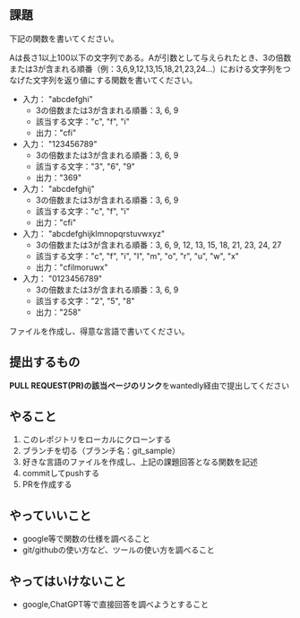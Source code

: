 ## 課題
下記の関数を書いてください。

Aは長さ1以上100以下の文字列である。Aが引数として与えられたとき、3の倍数または3が含まれる順番（例：3,6,9,12,13,15,18,21,23,24...）における文字列をつなげた文字列を返り値にする関数を書いてください。

- 入力： "abcdefghi"
  - 3の倍数または3が含まれる順番：3, 6, 9
  - 該当する文字："c", "f", "i"
  - 出力："cfi"
- 入力： "123456789"
  - 3の倍数または3が含まれる順番：3, 6, 9
  - 該当する文字："3", "6", "9"
  - 出力："369"
- 入力： "abcdefghij"
  - 3の倍数または3が含まれる順番：3, 6, 9
  - 該当する文字："c", "f", "i"
  - 出力："cfi"
- 入力： "abcdefghijklmnopqrstuvwxyz"
  - 3の倍数または3が含まれる順番：3, 6, 9, 12, 13, 15, 18, 21, 23, 24, 27
  - 該当する文字："c", "f", "i", "l", "m", "o", "r", "u", "w", "x"
  - 出力："cfilmoruwx"
- 入力： "0123456789"
  - 3の倍数または3が含まれる順番：3, 6, 9
  - 該当する文字："2", "5", "8"
  - 出力："258"

ファイルを作成し、得意な言語で書いてください。

## 提出するもの

**PULL REQUEST(PR)の該当ページのリンク**をwantedly経由で提出してください

## やること

1. このレポジトリをローカルにクローンする
2. ブランチを切る（ブランチ名：git_sample）
3. 好きな言語のファイルを作成し、上記の課題回答となる関数を記述
4. commitしてpushする
5. PRを作成する

## やっていいこと

- google等で関数の仕様を調べること
- git/githubの使い方など、ツールの使い方を調べること

## やってはいけないこと

- google,ChatGPT等で直接回答を調べようとすること
